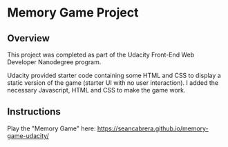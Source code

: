 # Memory Game Project

## Overview
This project was completed as part of the Udacity Front-End Web Developer Nanodegree program.

Udacity provided starter code containing some HTML and CSS to display a static version of the game (starter UI with no user interaction). I added the necessary Javascript, HTML and CSS to make the game work.

## Instructions

Play the "Memory Game" here:
https://seancabrera.github.io/memory-game-udacity/


